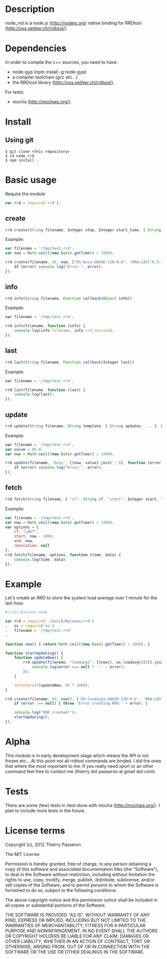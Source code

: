 # Description

node_rrd is a node.js (http://nodejs.org) native binding for RRDtool (http://oss.oetiker.ch/rrdtool/).

# Dependencies

In order to compile the c++ sources, you need to have: 
  * node-gyp (npm install -g node-gyp)
  * a compiler toolchain (gcc etc...)
  * the RRDtool library (http://oss.oetiker.ch/rrdtool/).

For tests:
  * mocha (http://mochajs.org/).

# Install

## Using git

	$ git clone <this repository>
	$ cd node_rrd
	$ npm install .

# Basic usage

Require the module

```js
var rrd = require('rrd');
```

## create
```js
rrd.create(String filename, Integer step, Integer start_time, [ String ds, ..., String rra, ... ], Function callback(error)) 
```

Example:
```js
var filename = '/tmp/test.rrd';
var now = Math.ceil((new Date).getTime() / 1000);

rrd.create(filename, 60, now, ["DS:busy:GAUGE:120:0:U", "RRA:LAST:0.5:1:60"], function (error) { 
	if (error) console.log("Error:", error);
});
```

## info
```js
rrd.info(String filename, Function callback(Object info)) 
```

Example:
```js
var filename = '/tmp/test.rrd';

rrd.info(filename, function (info) {
	console.log(info.filename, info.rrd_version);
}); 
```

## last
```js
rrd.last(String filename, Function callback(Integer last)) 
```

Example:
```js
var filename = '/tmp/test.rrd';

rrd.last(filename, function (last) {
	console.log(last);
});
```

## update
```js
rrd.update(String filename, String template, [ String updates, ... ], Function callback(error)) 
```

Example:
```js
var filename = '/tmp/test.rrd';
var value = 80.0;
var now = Math.ceil((new Date).getTime() / 1000);

rrd.update(filename, 'busy', [[now, value].join(':')], function (error) { 
	if (error) console.log("Error:", error);
});
```

## fetch
```js
rrd.fetch(String filename, { "cf": String cf, "start": Integer start, "end": Integer end, "resolution": Integer steps }, Function callback(Integer time, Object data)) 
```

Example:
```js
var filename = '/tmp/test.rrd';
var now = Math.ceil((new Date).getTime() / 1000);
var options = {
	cf: "LAST",           
	start: now - 1000,
	end: now,
	resolution: null
};
rrd.fetch(filename, options, function (time, data) { 
	console.log(time, data); 
});
```

# Example

Let's create an RRD to store the system load average over 1 minute for the last hour.

```js
#!/usr/bin/env node

var rrd = require('./build/Release/rrd')
,	os = require('os')
,	filename = '/tmp/test.rrd'
;

function now() { return Math.ceil((new Date).getTime() / 1000); }

function startUpdating() {
	function updateNow() {
		rrd.update(filename, "loadavg1", [[now(), os.loadavg()[0]].join(':')], function (error) {
			console.log(error === null ? '.' : error);
		});
	}

	setInterval(updateNow, 60 * 1000);
}

rrd.create(filename, 60, now(), ['DS:loadavg1:GAUGE:120:0:U', 'RRA:LAST:0.5:1:60'], function (error) {
	if (error !== null) { throw 'Error creating RRD:' + error; }

	console.log("RRD created!");
	startUpdating();
});
```

# Alpha

This module is in early development stage which means the API is not frozen etc...
At this point not all rrdtool commands are binded. I did the ones that where the most important to me.
If you really need xport or an other command feel free to contact me (thierry dot passeron at gmail dot com).

# Tests

There are some (few) tests in /test done with mocha (http://mochajs.org/).
I plan to include more tests in the future.

# License terms

Copyright (c), 2012 Thierry Passeron

The MIT License

Permission is hereby granted, free of charge, to any person obtaining a copy
of this software and associated documentation files (the "Software"), to
deal in the Software without restriction, including without limitation the
rights to use, copy, modify, merge, publish, distribute, sublicense, and/or
sell copies of the Software, and to permit persons to whom the Software is
furnished to do so, subject to the following conditions:

The above copyright notice and this permission notice shall be included in
all copies or substantial portions of the Software.

THE SOFTWARE IS PROVIDED "AS IS", WITHOUT WARRANTY OF ANY KIND, EXPRESS OR
IMPLIED, INCLUDING BUT NOT LIMITED TO THE WARRANTIES OF MERCHANTABILITY,
FITNESS FOR A PARTICULAR PURPOSE AND NONINFRINGEMENT. IN NO EVENT SHALL THE
AUTHORS OR COPYRIGHT HOLDERS BE LIABLE FOR ANY CLAIM, DAMAGES OR OTHER
LIABILITY, WHETHER IN AN ACTION OF CONTRACT, TORT OR OTHERWISE, ARISING
FROM, OUT OF OR IN CONNECTION WITH THE SOFTWARE OR THE USE OR OTHER DEALINGS
IN THE SOFTWARE.
